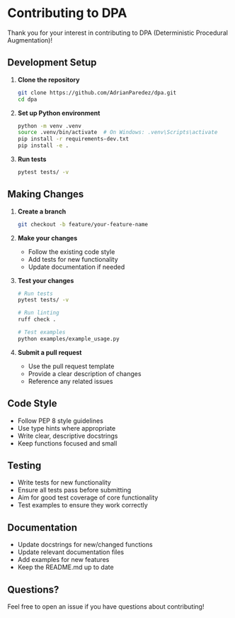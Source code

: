 # Contributing to DPA

Thank you for your interest in contributing to DPA (Deterministic Procedural Augmentation)!

## Development Setup

1. **Clone the repository**
   ```bash
   git clone https://github.com/AdrianParedez/dpa.git
   cd dpa
   ```

2. **Set up Python environment**
   ```bash
   python -m venv .venv
   source .venv/bin/activate  # On Windows: .venv\Scripts\activate
   pip install -r requirements-dev.txt
   pip install -e .
   ```

3. **Run tests**
   ```bash
   pytest tests/ -v
   ```

## Making Changes

1. **Create a branch**
   ```bash
   git checkout -b feature/your-feature-name
   ```

2. **Make your changes**
   - Follow the existing code style
   - Add tests for new functionality
   - Update documentation if needed

3. **Test your changes**
   ```bash
   # Run tests
   pytest tests/ -v
   
   # Run linting
   ruff check .
   
   # Test examples
   python examples/example_usage.py
   ```

4. **Submit a pull request**
   - Use the pull request template
   - Provide a clear description of changes
   - Reference any related issues

## Code Style

- Follow PEP 8 style guidelines
- Use type hints where appropriate
- Write clear, descriptive docstrings
- Keep functions focused and small

## Testing

- Write tests for new functionality
- Ensure all tests pass before submitting
- Aim for good test coverage of core functionality
- Test examples to ensure they work correctly

## Documentation

- Update docstrings for new/changed functions
- Update relevant documentation files
- Add examples for new features
- Keep the README.md up to date

## Questions?

Feel free to open an issue if you have questions about contributing!